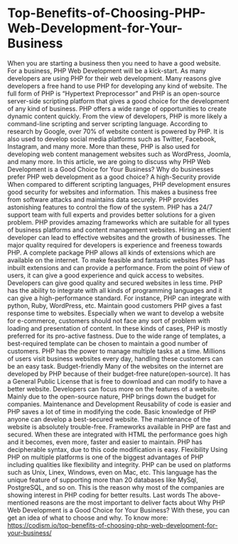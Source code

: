 # Top-Benefits-of-Choosing-PHP-Web-Development-for-Your-Business
When you are starting a business then you need to have a good website. For a business, PHP Web Development will be a kick-start. As many developers are using PHP for their web development.   Many reasons give developers a free hand to use PHP for developing any kind of website. The full form of PHP is “Hypertext Preprocessor” and PHP is an open-source server-side scripting platform that gives a good choice for the development of any kind of business. PHP offers a wide range of opportunities to create dynamic content quickly. From the view of developers, PHP is more likely a command-line scripting and server scripting language.  According to research by Google, over 70% of website content is powered by PHP. It is also used to develop social media platforms such as Twitter, Facebook, Instagram, and many more. More than these, PHP is also used for developing web content management websites such as WordPress, Joomla, and many more.  In this article, we are going to discuss why PHP Web Development is a Good Choice for Your Business?  Why do businesses prefer PHP web development as a good choice? A high-Security provide When compared to different scripting languages, PHP development ensures good security for websites and information. This makes a business free from software attacks and maintains data securely. PHP provides astonishing features to control the flow of the system. PHP has a 24/7 support team with full experts and provides better solutions for a given problem.  PHP provides amazing frameworks which are suitable for all types of business platforms and content management websites. Hiring an efficient developer can lead to effective websites and the growth of businesses. The major quality required for developers is experience and freeness towards PHP.  A complete package PHP allows all kinds of extensions which are available on the internet. To make feasible and fantastic websites PHP has inbuilt extensions and can provide a performance. From the point of view of users, it can give a good experience and quick access to websites. Developers can give good quality and secured websites in less time.  PHP has the ability to integrate with all kinds of programming languages and it can give a high-performance standard. For instance, PHP can integrate with python, Ruby, WordPress, etc.  Maintain good customers PHP gives a fast response time to websites. Especially when we want to develop a website for e-commerce, customers should not face any sort of problem with loading and presentation of content. In these kinds of cases, PHP is mostly preferred for its pro-active fastness.  Due to the wide range of templates, a best-required template can be chosen to maintain a good number of customers. PHP has the power to manage multiple tasks at a time. Millions of users visit business websites every day, handling these customers can be an easy task.  Budget-friendly Many of the websites on the internet are developed by PHP because of their budget-free nature(open-source). It has a General Public License that is free to download and can modify to have a better website. Developers can focus more on the features of a website. Mainly due to the open-source nature, PHP brings down the budget for companies.  Maintenance and Development Reusability of code is easier and PHP saves a lot of time in modifying the code. Basic knowledge of PHP anyone can develop a best-secured website. The maintenance of the website is absolutely trouble-free. Frameworks available in PHP are fast and secured. When these are integrated with HTML the performance goes high and it becomes, even more, faster and easier to maintain. PHP has decipherable syntax, due to this code modification is easy.  Flexibility Using PHP on multiple platforms is one of the biggest advantages of PHP including qualities like flexibility and integrity. PHP can be used on platforms such as Unix, Linex, Windows, even on Mac, etc. This language has the unique feature of supporting more than 20 databases like MySql, PostgreSQL, and so on. This is the reason why most of the companies are showing interest in PHP coding for better results.   Last words The above-mentioned reasons are the most important to deliver facts about Why PHP Web Development is a Good Choice for Your Business? With these, you can get an idea of what to choose and why.  To know more: https://codism.io/top-benefits-of-choosing-php-web-development-for-your-business/
